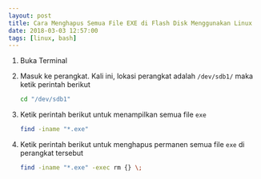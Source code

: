```yaml
---
layout: post
title: Cara Menghapus Semua File EXE di Flash Disk Menggunakan Linux
date: 2018-03-03 12:57:00
tags: [linux, bash]
---
```


1. Buka Terminal

2. Masuk ke perangkat. Kali ini, lokasi perangkat adalah `/dev/sdb1/` maka ketik perintah berikut

    ```bash
    cd "/dev/sdb1"
    ```

3. Ketik perintah berikut untuk menampilkan semua file `exe`

    ```bash
    find -iname "*.exe"
    ```

4. Ketik perintah berikut untuk menghapus permanen semua file `exe` di perangkat tersebut

    ```bash
    find -iname "*.exe" -exec rm {} \;
    ```